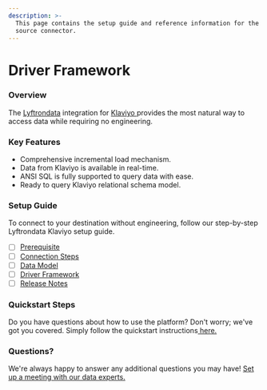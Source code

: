 ```yaml
---
description: >-
  This page contains the setup guide and reference information for the Klaviyo
  source connector.
---
```


# Driver Framework

### Overview

The [Lyftrondata](https://www.lyftrondata.com/) integration for [Klaviyo](https://www.lyftrondata.com/integration/marketing-analytics/klaviyo/)[ ](https://www.lyftrondata.com/integration/klaviyo/)provides the most natural way to access data while requiring no engineering.

### Key Features

* Comprehensive incremental load mechanism.
* Data from Klaviyo is available in real-time.
* ANSI SQL is fully supported to query data with ease.
* Ready to query Klaviyo relational schema model.

### Setup Guide

To connect to your destination without engineering, follow our step-by-step Lyftrondata Klaviyo setup guide.

* [ ] [Prerequisite](../../marketing-analytics/klaviyo/prerequisite.md)
* [ ] [Connection Steps](../../marketing-analytics/klaviyo/connection-steps.md)
* [ ] [Data Model](../../marketing-analytics/klaviyo/data-model/)
* [ ] [Driver Framework](../../marketing-analytics/klaviyo/driver-framework/)
* [ ] [Release Notes](../../marketing-analytics/klaviyo/release-notes.md)

### Quickstart Steps

Do you have questions about how to use the platform? Don't worry; we've got you covered. Simply follow the quickstart instructions[ here.](../)

### Questions? <a href="#questions" id="questions"></a>

We're always happy to answer any additional questions you may have! [Set up a meeting with our data experts.](https://www.lyftrondata.com/book-a-meeting/)
